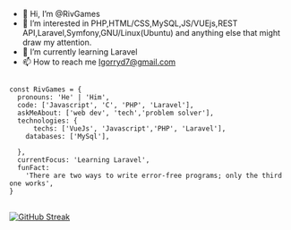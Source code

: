 - 👋 Hi, I’m @RivGames
- 👀 I’m interested in PHP,HTML/CSS,MySQL,JS/VUEjs,REST API,Laravel,Symfony,GNU/Linux(Ubuntu) and anything else that might draw my attention.
- 🌱 I’m currently learning Laravel
- 📫 How to reach me Igorryd7@gmail.com

<!---
RivGames/RivGames is a ✨ special ✨ repository because its `README.md` (this file) appears on your GitHub profile.
You can click the Preview link to take a look at your changes.
--->
<pre>
<code>
const RivGames = {
  pronouns: 'He' | 'Him',
  code: ['Javascript', 'C', 'PHP', 'Laravel'],
  askMeAbout: ['web dev', 'tech','problem solver'],
  technologies: {
      techs: ['VueJs', 'Javascript','PHP', 'Laravel'],
    databases: ['MySql'],
    
  },
  currentFocus: 'Learning Laravel',
  funFact:
    'There are two ways to write error-free programs; only the third one works',
}
</code>
</pre>
[![GitHub Streak](https://streak-stats.demolab.com/?user=RivGames)](https://git.io/streak-stats)
